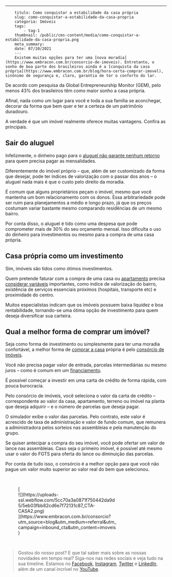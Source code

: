 ---
        titulo: Como conquistar a estabilidade da casa própria
        slug: como-conquistar-a-estabilidade-da-casa-propria
        categoria: Imóveis
        tags:
            - tag-1
        thumbnail: /public/cms-content/media/como-conquistar-a-estabilidade-da-casa-propria.png
        meta_summary: 
        date: 07/10/2021
        ---
        Existem muitas opções para ter uma [nova moradia](https://www.embracon.com.br/consorcio-de-imoveis). Entretanto, o sonho de boa parte dos brasileiros ainda é a [conquista da casa própria](https://www.embracon.com.br/blog/hora-certa-comprar-imovel), sinônimo de segurança e, claro, garantia de ter o conforto do lar.

De acordo com pesquisa da Global Entrepreneurship Monitor (GEM), pelo menos 43% dos brasileiros têm como maior sonho a casa própria.

Afinal, nada como um lugar para você e toda a sua família se aconchegar, decorar da forma que bem quer e ter a certeza de um patrimônio duradouro.

A verdade é que um imóvel realmente oferece muitas vantagens. Confira as principais.

Sair do aluguel
---------------

Infelizmente, o dinheiro pago para o [aluguel não garante nenhum retorno](https://www.embracon.com.br/blog/como-sair-do-aluguel-definitivamente) para quem precisa pagar as mensalidades.

Diferentemente do imóvel próprio – que, além de ser customizado da forma que desejar, pode ter índices de valorização com o passar dos anos – o aluguel nada mais é que o custo pelo direito da moradia.

É comum que alguns proprietários peçam o imóvel, mesmo que você mantenha um bom relacionamento com os donos. Essa arbitrariedade pode ser ruim para planejamentos a médio e longo prazo, já que os preços costumam variar bastante mesmo comparando residências de um mesmo bairro.

Por conta disso, o aluguel é tido como uma despesa que pode comprometer mais de 30% do seu orçamento mensal. Isso dificulta o uso do dinheiro para investimentos ou mesmo para a compra de uma casa própria.

Casa própria como um investimento
---------------------------------

Sim, imóveis são tidos como ótimos investimentos.

Quem pretende faturar com a compra de uma casa ou [apartamento](https://www.embracon.com.br/blog/como-comprar-um-apartamento) precisa [considerar variáveis](https://www.embracon.com.br/blog/10-mitos-sobre-consorcio-de-imoveis) importantes, como índice de valorização do bairro, existência de serviços essenciais próximos (hospitais, transporte etc) e proximidade do centro.

Muitos especialistas indicam que os imóveis possuem baixa liquidez e boa rentabilidade, tornando-se uma ótima opção de investimento para quem deseja diversificar sua carteira.

Qual a melhor forma de comprar um imóvel?
-----------------------------------------

Seja como forma de investimento ou simplesmente para ter uma moradia confortável, a melhor forma de [comprar a casa](https://www.embracon.com.br/blog/hora-certa-comprar-imovel) própria é pelo [consórcio de imóveis](https://www.embracon.com.br/consorcio-de-imoveis).

Você não precisa pagar valor de entrada, parcelas intermediárias ou mesmo juros – como é comum em um [financiamento](https://www.embracon.com.br/blog/financiamento-ou-consorcio-o-que-e-melhor-na-compra-de-um-imovel).

É possível começar a investir em uma carta de crédito de forma rápida, com pouca burocracia.

Pelo consórcio de imóveis, você seleciona o valor da carta de crédito – correspondente ao valor da casa, apartamento, terreno ou imóvel na planta que deseja adquirir – e o número de parcelas que deseja pagar.

O simulador exibe o valor das parcelas. Pelo contrato, este valor é acrescido de taxa de administração e valor de fundo comum, que remunera a administradora pelos sorteios nas assembleias e pela manutenção do grupo.

Se quiser antecipar a compra do seu imóvel, você pode ofertar um valor de lance nas assembleias. Caso seja o primeiro imóvel, é possível até mesmo usar o valor do FGTS para oferta do lance ou diminuição das parcelas.

Por conta de tudo isso, o consórcio é a melhor opção para que você não pague um valor muito superior ao valor real do bem que selecionou.

‍

<figure class="w-richtext-figure-type-image w-richtext-align-center" style="max-width:310px">[<div>![](https://uploads-ssl.webflow.com/5cc70a3a0871f750442da9d5/5eb03fbb82cd6e7f72131c87_CTA-CASA2.png)</div>](https://www.embracon.com.br/consorcio?utm_source=blog&utm_medium=referral&utm_campaign=inbound_cta&utm_content=imoveis)</figure>‍

> Gostou do nosso post? E que tal saber mais sobre as nossas novidades em tempo real? Siga-nos nas redes sociais e veja tudo na sua timeline. Estamos no [Facebook](https://www.facebook.com/embracon/), [Instagram](https://www.instagram.com/embraconoficial/), [Twitter](https://twitter.com/embracon) e [LinkedIn](https://www.linkedin.com/company/1018875/), além de um canal incrível no [YouTube](https://www.youtube.com/channel/UCL-Y0mv9zc73Iek48NLUBzQ).

‍
        